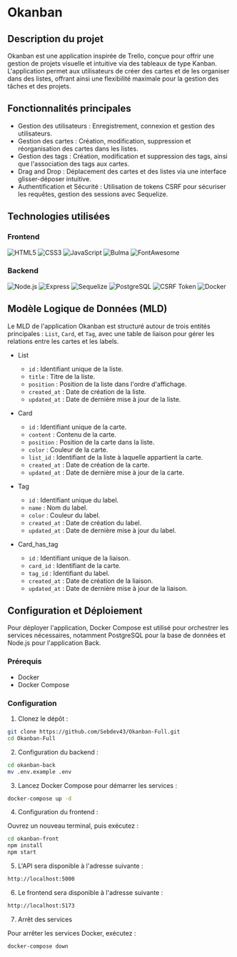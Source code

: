 # Okanban

## Description du projet

Okanban est une application inspirée de Trello, conçue pour offrir une gestion de projets visuelle et intuitive via des tableaux de type Kanban. L'application permet aux utilisateurs de créer des cartes et de les organiser dans des listes, offrant ainsi une flexibilité maximale pour la gestion des tâches et des projets.

## Fonctionnalités principales

- Gestion des utilisateurs : Enregistrement, connexion et gestion des utilisateurs.
- Gestion des cartes : Création, modification, suppression et réorganisation des cartes dans les listes.
- Gestion des tags : Création, modification et suppression des tags, ainsi que l'association des tags aux cartes.
- Drag and Drop : Déplacement des cartes et des listes via une interface glisser-déposer intuitive.
- Authentification et Sécurité : Utilisation de tokens CSRF pour sécuriser les requêtes, gestion des sessions avec Sequelize.

## Technologies utilisées

### Frontend

![HTML5](https://img.shields.io/badge/-HTML5-E34F26?style=flat&logo=html5&logoColor=white)
![CSS3](https://img.shields.io/badge/-CSS3-1572B6?style=flat&logo=css3&logoColor=white)
![JavaScript](https://img.shields.io/badge/-JavaScript-F7DF1E?style=flat&logo=javascript&logoColor=black)
![Bulma](https://img.shields.io/badge/-Bulma-00D1B2?style=flat&logo=bulma&logoColor=white)
![FontAwesome](https://img.shields.io/badge/-Font%20Awesome-339AF0?style=flat&logo=font-awesome&logoColor=white)

### Backend

![Node.js](https://img.shields.io/badge/-Node.js-339933?style=flat&logo=node.js&logoColor=white)
![Express](https://img.shields.io/badge/-Express-000000?style=flat&logo=express&logoColor=white)
![Sequelize](https://img.shields.io/badge/-Sequelize-52B0E7?style=flat&logo=sequelize&logoColor=white)
![PostgreSQL](https://img.shields.io/badge/-PostgreSQL-336791?style=flat&logo=postgresql&logoColor=white)
![CSRF Token](https://img.shields.io/badge/-CSRF_Token-000000?style=flat&logo=json-web-tokens&logoColor=white)
![Docker](https://img.shields.io/badge/-Docker-2496ED?style=flat&logo=docker&logoColor=white)

## Modèle Logique de Données (MLD)

Le MLD de l'application Okanban est structuré autour de trois entités principales : `List`, `Card`, et `Tag`, avec une table de liaison pour gérer les relations entre les cartes et les labels.

- List

  - `id` : Identifiant unique de la liste.
  - `title` : Titre de la liste.
  - `position` : Position de la liste dans l'ordre d'affichage.
  - `created_at` : Date de création de la liste.
  - `updated_at` : Date de dernière mise à jour de la liste.

- Card

  - `id` : Identifiant unique de la carte.
  - `content` : Contenu de la carte.
  - `position` : Position de la carte dans la liste.
  - `color` : Couleur de la carte.
  - `list_id` : Identifiant de la liste à laquelle appartient la carte.
  - `created_at` : Date de création de la carte.
  - `updated_at` : Date de dernière mise à jour de la carte.

- Tag

  - `id` : Identifiant unique du label.
  - `name` : Nom du label.
  - `color` : Couleur du label.
  - `created_at` : Date de création du label.
  - `updated_at` : Date de dernière mise à jour du label.

- Card_has_tag

  - `id` : Identifiant unique de la liaison.
  - `card_id` : Identifiant de la carte.
  - `tag_id` : Identifiant du label.
  - `created_at` : Date de création de la liaison.
  - `updated_at` : Date de dernière mise à jour de la liaison.

## Configuration et Déploiement

Pour déployer l'application, Docker Compose est utilisé pour orchestrer les services nécessaires, notamment PostgreSQL pour la base de données et Node.js pour l'application Back.

### Prérequis

- Docker
- Docker Compose

### Configuration

1. Clonez le dépôt :

```bash
git clone https://github.com/Sebdev43/Okanban-Full.git
cd Okanban-Full
```

2. Configuration du backend :

```bash
cd okanban-back
mv .env.example .env
```

3. Lancez Docker Compose pour démarrer les services :

```bash
docker-compose up -d
```

4. Configuration du frontend :

Ouvrez un nouveau terminal, puis exécutez :

```bash
cd okanban-front
npm install
npm start
```

5. L'API sera disponible à l'adresse suivante :

```bash
http://localhost:5000
```

6. Le frontend sera disponible à l'adresse suivante :

```bash
http://localhost:5173
```

7. Arrêt des services

Pour arrêter les services Docker, exécutez :

```bash
docker-compose down
```
